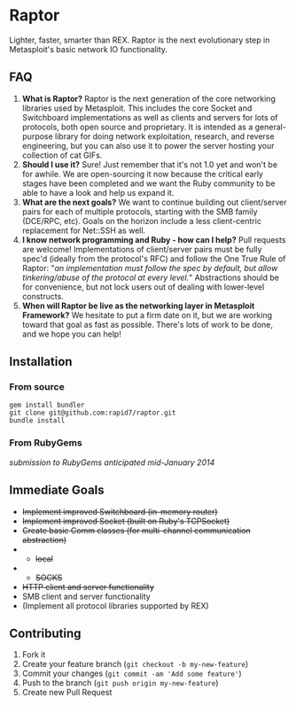 # Raptor

Lighter, faster, smarter than REX. Raptor is the next evolutionary step in Metasploit's basic network IO functionality.




## FAQ

1. **What is Raptor?**  Raptor is the next generation of the core networking libraries used by Metasploit.  This includes the core Socket and Switchboard implementations as well as clients and servers for lots of protocols, both open source and proprietary.  It is intended as a general-purpose library for doing network exploitation, research, and reverse engineering, but you can also use it to power the server hosting your collection of cat GIFs.
2. **Should I use it?**   Sure!  Just remember that it's not 1.0 yet and won't be for awhile.  We are open-sourcing it now because the critical early stages have been completed and we want the Ruby community to be able to have a look and help us expand it.
3. **What are the next goals?** We want to continue building out client/server pairs for each of multiple protocols, starting with the SMB family (DCE/RPC, etc).  Goals on the horizon include a less client-centric replacement for Net::SSH as well.
4. **I know network programming and Ruby - how can I help?**  Pull requests are welcome! Implementations of client/server pairs must be fully spec'd (ideally from the protocol's RFC) and follow the One True Rule of Raptor: "*an implementation must follow the spec by default, but allow tinkering/abuse of the protocol at every level.*"  Abstractions should be for convenience, but not lock users out of dealing with lower-level constructs.
5. **When will Raptor be live as the networking layer in Metasploit Framework?** We hesitate to put a firm date on it, but we are working toward that goal as fast as possible.  There's lots of work to be done, and we hope you can help!

## Installation

### From source

    gem install bundler
    git clone git@github.com:rapid7/raptor.git
    bundle install
    
### From RubyGems
*submission to RubyGems anticipated mid-January 2014*    

## Immediate Goals
* ~~Implement improved Switchboard (in-memory router)~~
* ~~Implement improved Socket (built on Ruby's TCPSocket)~~
* ~~Create basic Comm classes (for multi-channel communication abstraction)~~
* * ~~local~~
* * ~~SOCKS~~
* ~~HTTP client and server functionality~~
* SMB client and server functionality
* (Implement all protocol libraries supported by REX) 


## Contributing

1. Fork it
2. Create your feature branch (`git checkout -b my-new-feature`)
3. Commit your changes (`git commit -am 'Add some feature'`)
4. Push to the branch (`git push origin my-new-feature`)
5. Create new Pull Request
